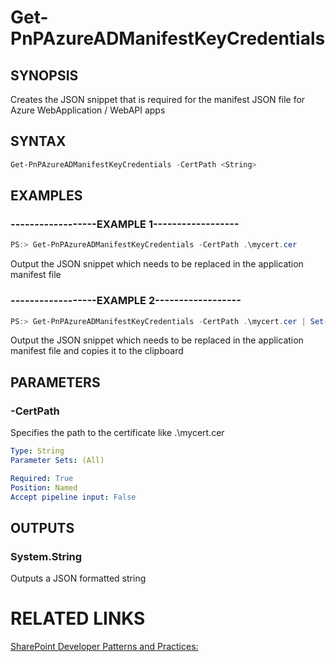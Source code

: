 # Get-PnPAzureADManifestKeyCredentials

## SYNOPSIS
Creates the JSON snippet that is required for the manifest JSON file for Azure WebApplication / WebAPI apps

## SYNTAX 

```powershell
Get-PnPAzureADManifestKeyCredentials -CertPath <String>
```


## EXAMPLES

### ------------------EXAMPLE 1------------------
```powershell
PS:> Get-PnPAzureADManifestKeyCredentials -CertPath .\mycert.cer
```

Output the JSON snippet which needs to be replaced in the application manifest file

### ------------------EXAMPLE 2------------------
```powershell
PS:> Get-PnPAzureADManifestKeyCredentials -CertPath .\mycert.cer | Set-Clipboard
```

Output the JSON snippet which needs to be replaced in the application manifest file and copies it to the clipboard

## PARAMETERS

### -CertPath
Specifies the path to the certificate like .\mycert.cer

```yaml
Type: String
Parameter Sets: (All)

Required: True
Position: Named
Accept pipeline input: False
```

## OUTPUTS

### System.String

Outputs a JSON formatted string

# RELATED LINKS

[SharePoint Developer Patterns and Practices:](http://aka.ms/sppnp)
